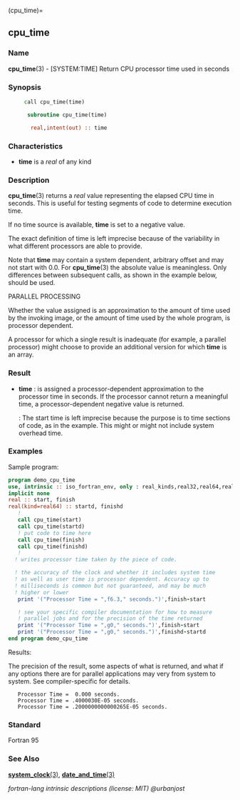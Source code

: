 (cpu_time)=
## cpu_time

### **Name**

**cpu_time**(3) - \[SYSTEM:TIME\] Return CPU processor time used in seconds

### **Synopsis**

```fortran
     call cpu_time(time)
```

```fortran
      subroutine cpu_time(time)

       real,intent(out) :: time
```

### **Characteristics**

- **time** is a _real_ of any kind

### **Description**

**cpu_time**(3) returns a _real_ value representing the elapsed CPU time
in seconds. This is useful for testing segments of code to determine
execution time.

If no time source is available, **time** is set to a negative value.

The exact definition of time is left imprecise because of the variability
in what different processors are able to provide.

Note that **time** may contain a system dependent, arbitrary offset and may
not start with 0.0. For **cpu_time**(3) the absolute value is meaningless.
Only differences between subsequent calls, as shown in the example below,
should be used.

PARALLEL PROCESSING

Whether the value assigned is an approximation to the amount of time used
by the invoking image, or the amount of time used by the whole program,
is processor dependent.

A processor for which a single result is inadequate (for example, a
parallel processor) might choose to provide an additional version for
which **time** is an array.

### **Result**

- **time**
  : is assigned a processor-dependent approximation to the processor
  time in seconds. If the processor cannot return a meaningful time,
  a processor-dependent negative value is returned.

  : The start time is left imprecise because the purpose is to time
  sections of code, as in the example. This might or might not
  include system overhead time.

### **Examples**

Sample program:

```fortran
program demo_cpu_time
use, intrinsic :: iso_fortran_env, only : real_kinds,real32,real64,real128
implicit none
real :: start, finish
real(kind=real64) :: startd, finishd
   !
   call cpu_time(start)
   call cpu_time(startd)
   ! put code to time here
   call cpu_time(finish)
   call cpu_time(finishd)
   !
  ! writes processor time taken by the piece of code.

  ! the accuracy of the clock and whether it includes system time
  ! as well as user time is processor dependent. Accuracy up to
  ! milliseconds is common but not guaranteed, and may be much
  ! higher or lower
   print '("Processor Time = ",f6.3," seconds.")',finish-start

   ! see your specific compiler documentation for how to measure
   ! parallel jobs and for the precision of the time returned
   print '("Processor Time = ",g0," seconds.")',finish-start
   print '("Processor Time = ",g0," seconds.")',finishd-startd
end program demo_cpu_time
```

Results:

The precision of the result, some aspects of what is returned,
and what if any options there are for parallel applications
may very from system to system. See compiler-specific for details.

```text
   Processor Time =  0.000 seconds.
   Processor Time = .4000030E-05 seconds.
   Processor Time = .2000000000000265E-05 seconds.
```

### **Standard**

Fortran 95

### **See Also**

[**system_clock**(3)](#system_clock),
[**date_and_time**(3)](#date_and_time)

_fortran-lang intrinsic descriptions (license: MIT) \@urbanjost_
